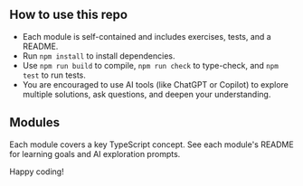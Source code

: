 ## How to use this repo

- Each module is self-contained and includes exercises, tests, and a README.
- Run `npm install` to install dependencies.
- Use `npm run build` to compile, `npm run check` to type-check, and `npm test` to run tests.
- You are encouraged to use AI tools (like ChatGPT or Copilot) to explore multiple solutions, ask questions, and deepen your understanding.

## Modules

Each module covers a key TypeScript concept. See each module's README for learning goals and AI exploration prompts.

Happy coding!